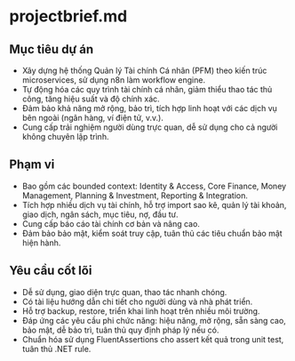# projectbrief.md

## Mục tiêu dự án
- Xây dựng hệ thống Quản lý Tài chính Cá nhân (PFM) theo kiến trúc microservices, sử dụng n8n làm workflow engine.
- Tự động hóa các quy trình tài chính cá nhân, giảm thiểu thao tác thủ công, tăng hiệu suất và độ chính xác.
- Đảm bảo khả năng mở rộng, bảo trì, tích hợp linh hoạt với các dịch vụ bên ngoài (ngân hàng, ví điện tử, v.v.).
- Cung cấp trải nghiệm người dùng trực quan, dễ sử dụng cho cả người không chuyên lập trình.

## Phạm vi
- Bao gồm các bounded context: Identity & Access, Core Finance, Money Management, Planning & Investment, Reporting & Integration.
- Tích hợp nhiều dịch vụ tài chính, hỗ trợ import sao kê, quản lý tài khoản, giao dịch, ngân sách, mục tiêu, nợ, đầu tư.
- Cung cấp báo cáo tài chính cơ bản và nâng cao.
- Đảm bảo bảo mật, kiểm soát truy cập, tuân thủ các tiêu chuẩn bảo mật hiện hành.

## Yêu cầu cốt lõi
- Dễ sử dụng, giao diện trực quan, thao tác nhanh chóng.
- Có tài liệu hướng dẫn chi tiết cho người dùng và nhà phát triển.
- Hỗ trợ backup, restore, triển khai linh hoạt trên nhiều môi trường.
- Đáp ứng các yêu cầu phi chức năng: hiệu năng, mở rộng, sẵn sàng cao, bảo mật, dễ bảo trì, tuân thủ quy định pháp lý nếu có.
- Chuẩn hóa sử dụng FluentAssertions cho assert kết quả trong unit test, tuân thủ .NET rule. 